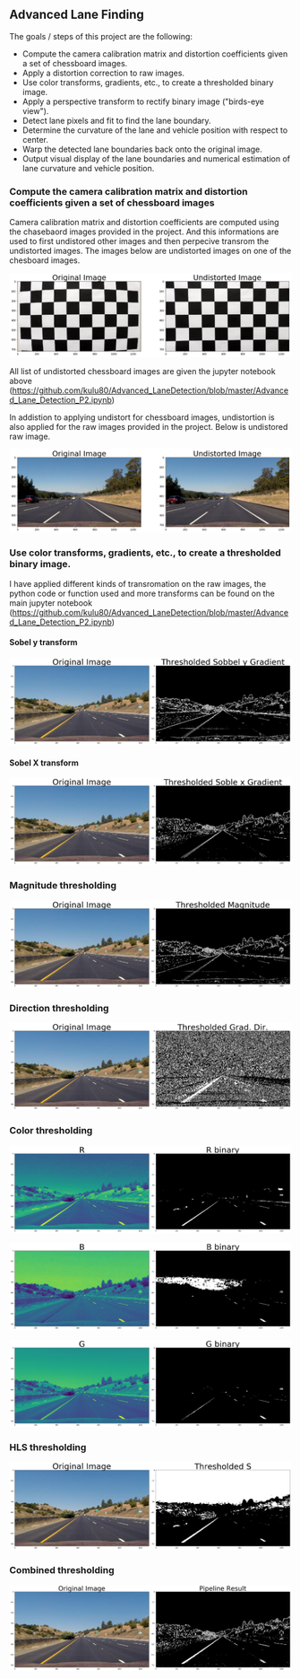 ## Advanced Lane Finding

The goals / steps of this project are the following:

* Compute the camera calibration matrix and distortion coefficients given a set of chessboard images.
* Apply a distortion correction to raw images.
* Use color transforms, gradients, etc., to create a thresholded binary image.
* Apply a perspective transform to rectify binary image ("birds-eye view").
* Detect lane pixels and fit to find the lane boundary.
* Determine the curvature of the lane and vehicle position with respect to center.
* Warp the detected lane boundaries back onto the original image.
* Output visual display of the lane boundaries and numerical estimation of lane curvature and vehicle position.




### Compute the camera calibration matrix and distortion coefficients given a set of chessboard images

Camera calibration matrix and distortion coefficients are computed using the chasebaord images provided in the project. And this informations are used to first undistored other images and then perpecive transrom the undistorted images. The images below are undistorted images on one of the chesboard images.

![alt text](https://github.com/kulu80/Advanced_LaneDetection/blob/master/undist1.chess.png)



All list of undistorted chessboard images are given the jupyter notebook above (https://github.com/kulu80/Advanced_LaneDetection/blob/master/Advanced_Lane_Detection_P2.ipynb)


In addistion to applying undistort for chessboard images, undistortion is also applied for the raw images provided in the project. Below is undistored raw image.

![alt text](https://github.com/kulu80/Advanced_LaneDetection/blob/master/undist_reall.png)


###  Use color transforms, gradients, etc., to create a thresholded binary image.
I have applied different kinds of transromation on the raw images, the python code or function used and more transforms can be found on the main jupyter notebook (https://github.com/kulu80/Advanced_LaneDetection/blob/master/Advanced_Lane_Detection_P2.ipynb)

#### Sobel y transform 

![alt text](https://github.com/kulu80/Advanced_LaneDetection/blob/master/theshold_soble_y.png)

#### Sobel X transform 
![alt text ](https://github.com/kulu80/Advanced_LaneDetection/blob/master/sobel-x_trans.png)

### Magnitude thresholding
![atl text](https://github.com/kulu80/Advanced_LaneDetection/blob/master/threshold_maginitue.png)

### Direction thresholding

![atl text](https://github.com/kulu80/Advanced_LaneDetection/blob/master/theshold_dir.png)

### Color thresholding 
![alt text](https://github.com/kulu80/Advanced_LaneDetection/blob/master/hls_threshold_R.png)

![alt text](https://github.com/kulu80/Advanced_LaneDetection/blob/master/hls_threshold_B.png)

![alt text](https://github.com/kulu80/Advanced_LaneDetection/blob/master/hls_threshold_G.png)

### HLS thresholding

![alt text](https://github.com/kulu80/Advanced_LaneDetection/blob/master/hls_real_threshold_S.png)


### Combined thresholding

![alt text](https://github.com/kulu80/Advanced_LaneDetection/blob/master/combined_hlsand_soblex.png)



